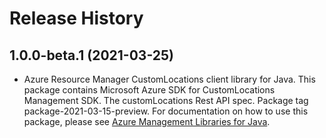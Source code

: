 # Release History

## 1.0.0-beta.1 (2021-03-25)

- Azure Resource Manager CustomLocations client library for Java. This package contains Microsoft Azure SDK for CustomLocations Management SDK. The customLocations Rest API spec. Package tag package-2021-03-15-preview. For documentation on how to use this package, please see [Azure Management Libraries for Java](https://aka.ms/azsdk/java/mgmt).
